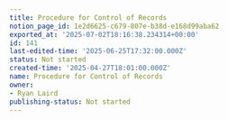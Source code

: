 ```yaml
---
title: Procedure for Control of Records
notion_page_id: 1e2d6625-c679-807e-b38d-e168d99aba62
exported_at: '2025-07-02T18:16:38.234314+00:00'
id: 141
last-edited-time: '2025-06-25T17:32:00.000Z'
status: Not started
created-time: '2025-04-27T18:01:00.000Z'
name: Procedure for Control of Records
owner:
- Ryan Laird
publishing-status: Not started
---
```


<!-- Unsupported block type: table_of_contents -->

<!-- Unsupported block type: unsupported -->


